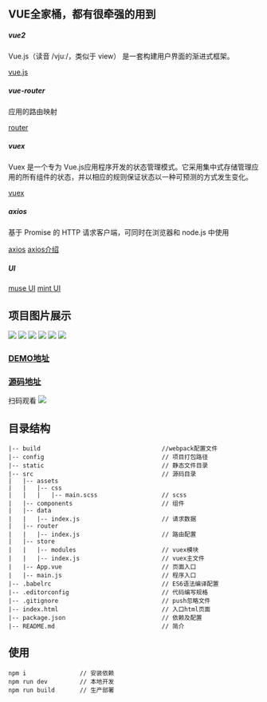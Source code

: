 ## VUE全家桶，都有很牵强的用到

##### vue2

Vue.js（读音 /vjuː/，类似于 view） 是一套构建用户界面的渐进式框架。

[vue.js](http://cn.vuejs.org/)

##### vue-router

应用的路由映射

[router](https://router.vuejs.org/zh-cn/)

##### vuex

Vuex 是一个专为 Vue.js应用程序开发的状态管理模式。它采用集中式存储管理应用的所有组件的状态，并以相应的规则保证状态以一种可预测的方式发生变化。

[vuex](https://vuex.vuejs.org/zh-cn/)

##### axios 

基于 Promise 的 HTTP 请求客户端，可同时在浏览器和 node.js 中使用

[axios](https://www.awesomes.cn/repo/mzabriskie/axios)
[axios介绍](https://ykloveyxk.github.io/2017/02/25/axios全攻略/)


##### UI

[muse UI](https://museui.github.io/)
[mint UI](https://mint-ui.github.io/#!/zh-cn)

## 项目图片展示
![](https://github.com/vichily/vuex-axios/blob/master/img/1.png)
![](https://github.com/vichily/vuex-axios/blob/master/img/11.png)
![](https://github.com/vichily/vuex-axios/blob/master/img/22.png)
![](https://github.com/vichily/vuex-axios/blob/master/img/33.png)
![](https://github.com/vichily/vuex-axios/blob/master/img/44.png)
![](https://github.com/vichily/vuex-axios/blob/master/img/55.png)

### [DEMO地址](http://www.vichily.win/#/)

### [源码地址](https://github.com/vichily/vuex-axios)

扫码观看
![](https://github.com/vichily/vuex-axios/blob/master/img/wem.png)

## 目录结构

    |-- build                                  //webpack配置文件
    |-- config                                 // 项目打包路径
    |-- static                                 // 静态文件目录
    |-- src                                    // 源码目录
    |   |-- assets
    |   |   |-- css
    |   |   |   |-- main.scss                  // scss
    |   |-- components                         // 组件
    |   |-- data
    |   |   |-- index.js                       // 请求数据
    |   |-- router
    |   |   |-- index.js                       // 路由配置
    |   |-- store
    |   |   |-- modules                        // vuex模块
    |   |   |-- index.js                       // vuex主文件
    |   |-- App.vue                            // 页面入口
    |   |-- main.js                            // 程序入口
    |-- .babelrc                               // ES6语法编译配置
    |-- .editorconfig                          // 代码编写规格
    |-- .gitignore                             // push忽略文件
    |-- index.html                             // 入口html页面
    |-- package.json                           // 依赖及配置
    |-- README.md                              // 简介

## 使用
```
npm i               // 安装依赖
npm run dev         // 本地开发
npm run build       // 生产部署
```